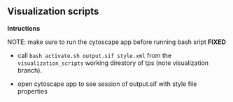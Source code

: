 ## Visualization scripts
**Intructions**

NOTE: make sure to run the cytoscape app before running bash sript **FIXED**

* call 
`bash activate.sh output.sif style.xml`
from the `visualization_scripts` working direstory of tps (note visualization branch). 

* open cytoscape app to see session of output.sif with style file properties 
